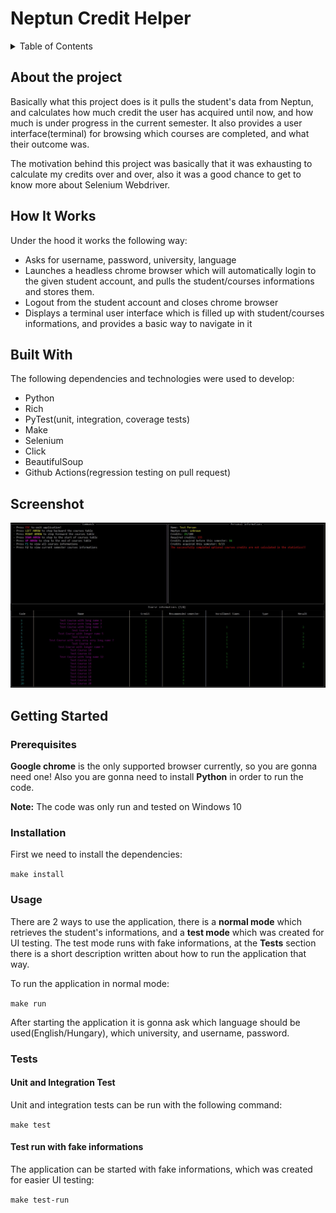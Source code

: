 # Neptun Credit Helper

<details>
  <summary>Table of Contents</summary>
  <ol>
    <li>
      <a href="#about-the-project">About The Project</a>
    </li>
    <li>
      <a href="#how-it-works">How It Works</a>
    </li>
    <li>
      <a href="#built-with">Built With</a>
    </li>
    <li>
      <a href="#screenshot">Screenshot</a>
    </li>
    <li>
      <a href="#getting-started">Getting Started</a>
      <ul>
        <li><a href="#prerequisites">Prerequisites</a></li>
        <li><a href="#installation">Installation</a></li>
        <li><a href="#usage">Usage</a></li>
        <li>
            <a href="#tests">Tests</a>
            <ul>
                <li><a href="#unit-and-integration-test">Unit & Integration Test</a></li>
                <li><a href="#test-run-with-fake-informations">Test run with fake informations</a></li>
            </ul>
        </li>
      </ul>
    </li>
  </ol>
</details>

## About the project

Basically what this project does is it pulls the student's data from Neptun, and calculates how much credit the user has acquired until now, and how much is under progress in the current semester. It also provides a user interface(terminal) for browsing which courses are completed, and what their outcome was.

The motivation behind this project was basically that it was exhausting to calculate my credits over and over, also it was a good chance to get to know more about Selenium Webdriver.

## How It Works

Under the hood it works the following way:

- Asks for username, password, university, language
- Launches a headless chrome browser which will automatically login to the given student account, and pulls the student/courses informations and stores them. 
- Logout from the student account and closes chrome browser
- Displays a terminal user interface which is filled up with student/courses informations, and provides a basic way to navigate in it

## Built With

The following dependencies and technologies were used to develop:

- Python
- Rich
- PyTest(unit, integration, coverage tests)
- Make
- Selenium
- Click
- BeautifulSoup
- Github Actions(regression testing on pull request)

## Screenshot

![image about application](https://github.com/pzoli824/neptun-credit-helper/blob/main/images/neptun_credit_helper.jpg?raw=true)


## Getting Started

### Prerequisites

**Google chrome** is the only supported browser currently, so you are gonna need one! Also you are gonna need to install **Python** in order to run the code.

**Note:** The code was only run and tested on Windows 10

### Installation

First we need to install the dependencies:

```make install```

### Usage

There are 2 ways to use the application, there is a **normal mode** which retrieves the student's informations, and a **test mode** which was created for UI testing. The test mode runs with fake informations, at the **Tests** section there is a short description written about how to run the application that way.

To run the application in normal mode:

```make run```

After starting the application it is gonna ask which language should be used(English/Hungary), which university, and username, password.

### Tests

#### Unit and Integration Test

Unit and integration tests can be run with the following command:

```make test```

#### Test run with fake informations

The application can be started with fake informations, which was created for easier UI testing:

```make test-run```